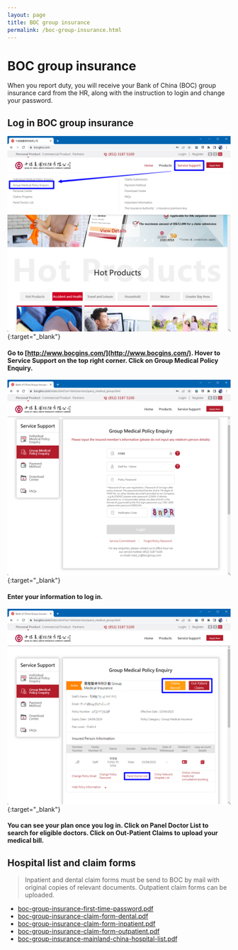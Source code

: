 ```yaml
---
layout: page
title: BOC group insurance
permalink: /boc-group-insurance.html
---
```


# BOC group insurance

When you report duty, you will receive your Bank of China (BOC) group insurance card from the HR, along with the instruction to login and change your password.

## Log in BOC group insurance

[![](https://raw.githubusercontent.com/tosingfung/images/master/image-20230613140455202.png)](https://raw.githubusercontent.com/tosingfung/images/master/image-20230613140455202.png){:target="_blank"}

#### Go to [http://www.bocgins.com/](http://www.bocgins.com/). Hover to **Service Support** on the top right corner. Click on **Group Medical Policy Enquiry**.

[![](https://raw.githubusercontent.com/tosingfung/images/master/image-20230613142525591.png)](https://raw.githubusercontent.com/tosingfung/images/master/image-20230613142525591.png){:target="_blank"}

#### Enter your information to log in.

[![](https://raw.githubusercontent.com/tosingfung/images/master/image-20230613141809977.png)](https://raw.githubusercontent.com/tosingfung/images/master/image-20230613141809977.png){:target="_blank"}

#### You can see your plan once you log in. Click on **Panel Doctor List** to search for eligible doctors. Click on **Out-Patient Claims** to upload your  medical bill.



## Hospital list and claim forms

> Inpatient and dental claim forms must be send to BOC by mail with original copies of relevant documents. Outpatient claim forms can be uploaded.

- [boc-group-insurance-first-time-password.pdf](/files/boc-group-insurance-first-time-password.pdf)
- [boc-group-insurance-claim-form-dental.pdf](/files/boc-group-insurance-claim-form-dental.pdf)
- [boc-group-insurance-claim-form-inpatient.pdf](/files/boc-group-insurance-claim-form-inpatient.pdf)
- [boc-group-insurance-claim-form-outpatient.pdf](/files/boc-group-insurance-claim-form-outpatient.pdf)
- [boc-group-insurance-mainland-china-hospital-list.pdf](/files/boc-group-insurance-mainland-china-hospital-list.pdf)

